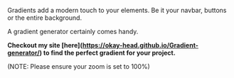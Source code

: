 Gradients add a modern touch to your elements. Be it your navbar, buttons or the entire background.

A gradient generator certainly comes handy.

**Checkout my site __[here]__(https://okay-head.github.io/Gradient-generator/) to find the perfect gradient for your project.**

(NOTE: Please ensure your zoom is set to 100%)

